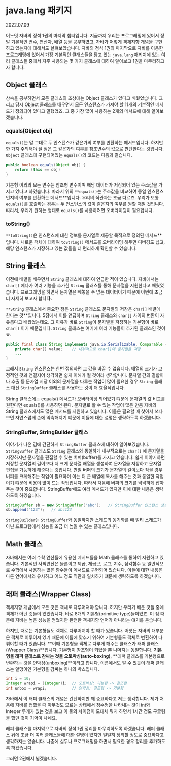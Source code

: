 # java.lang 패키지

2022.07.09

어느덧 자바의 정석 1권의 마지막 챕터입니다. 지금까지 우리는 프로그래밍에 있어서 정말 기본적인 변수, 연산자, 배열 등을 공부하였고, 자바가 어떻게 객체지향 개념을 구현하고 있는지에 대해서도 살펴보았습니다. 자바의 정석 1권의 마지막으로 자바를 이용한 프로그래밍에 있어서 가장 기본적인 클래스들을 담고 있는 `java.lang` 패키지에 있는 여러 클래스들 중에서 자주 사용되는 몇 가지 클래스에 대하여 알아보고 1권을 마무리하고자 합니다.

## Object 클래스

상속을 공부하면서 모든 클래스의 조상에는 Object 클래스가 있다고 배웠었습니다. 그리고 당시 Object 클래스를 배우면서 모든 인스턴스가 가져야 할 11개의 기본적인 메서드가 정의되어 있다고 말했었죠. 그 중 가장 많이 사용하는 2개의 메서드에 대해 알아보겠습니다.

### equals(Object obj)

`equals()`는 말 그대로 두 인스턴스가 같은가의 여부를 반환하는 메서드입니다. 하지만 한 가지 주의해야 될 점은 그 같은가의 여부를 참조변수의 값으로 판단한다는 것입니다. `Object` 클래스에 구현되어있는 `equals()`의 코드는 다음과 같습니다.

```java
public boolean equals(Object obj) {
	return (this == obj)
}
```

기본형 이외의 모든 변수는 참조형 변수이며 해당 데이터가 저장되어 있는 주소값을 가지고 있다고 하였습니다. 따라서 위의 `**equals()`는 주소값을 비교하여 동일 인스턴스인지의 여부를 반환하는 메서드**입니다. 우리의 직관과는 조금 다르죠. 우리가 보통 `equals()`를 호출하는 경우는 두 인스턴스의 값이 같은지의 여부를 원할 때일 것입니다. 따라서, 우리가 원하는 형태로 `equals()`를 사용하려면 오버라이딩이 필요합니다. 

### toString()

`**toString()`은 인스턴스에 대한 정보를 문자열로 제공할 목적으로 정의된 메서드**입니다. 새로운 객체에 대하여 `toString()` 메서드를 오버라이딩 해두면 디버깅도 쉽고, 해당 인스턴스가 저장하고 있는 값들을 더 편리하게 확인할 수 있습니다. 

## String 클래스

이전에 배열을 배우면서 `String` 클래스에 대하여 언급한 적이 있습니다. 자바에서는 `char[]` 에다가 여러 기능을 추가한 `String` 클래스를 통해 문자열을 지원한다고 배웠었습니다. 프로그래밍을 하면서 문자열은 빼놓을 수 없는 데이터이기 때문에 이번에 조금 더 자세히 보고자 합**니다.**

`**String` 클래스에서 중요한 점은 `String` 클래스도 문자열의 저장은 `char[]` 배열에 한다는 것**입니다. 5장에서 이를 언급하며 `String` 클래스와 `char[]` 사이의 변환이 자유롭다고 배웠었는데요. 그 이유가 바로 `String`이 문자열을 저장하는 기본형이 바로 `char[]` 이기 때문입니다. `String` 클래스는 여기에 여러 기능들이 추가된 클래스인 것이죠.

```java
public final class String implements java.io.Serializable, Comparable {
	private char[] value;    // 내부적으로 char[]에 문자열을 저장
	...
}
```

그래서 `String` 인스턴스는 한번 정의하면 그 값을 바꿀 수 없습니다. 배열의 크기가 고정적인 것과 연결지어 생각하면 쉽게 이해가 될 것이라 생각합니다. 문자열 간의 결합이나 추출 등 문자열 저장 이외의 문자열을 다루는 작업이 많이 필요한 경우 `String` 클래스 대신 `StringBuffer` 클래스를 사용하는 것이 더 효율적입니다.

String 클래스에는 equals() 메서드가 오버라이딩 되어있기 떄문에 문자열의 값 비교를 원한다면 equals()를 사용하면 된다. 문자열로 할 수 있는 작업이 많은 만큼 자바의 String 클래스에서도 많은 메서드를 지원하고 있습니다. 이들은 필요할 때 찾아서 쓰다 보면 자연스럽게 손에 익숙해지기 떄문에 이들에 대한 설명은 생략하도록 하겠습니다.

### StringBuffer, StringBuilder 클래스

이야기가 나온 김에 간단하게 `StringBuffer` 클래스에 대하여 알아보겠습니다. `StringBuffer` 클래스도 `String` 클래스와 동일하게 내부적으로는 `char[]` 에 문자열을 저장하지만 문자열을 편집할 수 있는 버퍼(buffer)를 가지고 있습니다. 쉽게 이야기하면 저장할 문자열의 길이보다 더 크게 문자열 배열을 생성하여 문자열을 저장하고 문자열 편집을 가능하게 해준다는 것입니다. 만일 버퍼의 크기가 문자열의 길이보다 작을 경우 버퍼를 크게해주는 작업이 필요하며 이는 더 큰 배열에 복사를 해주는 것과 동일한 작업이기 떄문에 비용이 많이 드는 작업입니다. 따라서 처음에 버퍼의 크기를 넉넉하게 잡아주는 것이 중요합니다. StringBuffer에도 여러 메서드가 있지만 이에 대한 내용은 생략하도록 하겠습니다.

```java
StringBuffer sb = new StringBuffer("abc");   // StringBuffer 인스턴스 생성
sb.append("123");   // abc123
```

`StringBuilder`는 `StringBuffer`와 동일하지만 스레드의 동기화를 빼 멀티 스레드가 아닌 프로그램에서 성능을 조금 더 높일 수 있는 클래스입니다.

## Math 클래스

자바에서는 여러 수학 연산들에 유용한 메서드들을 Math 클래스를 통하여 지원하고 있습니다. 기본적인 사칙연산은 물론이고 제곱, 제곱근, 로그, 지수, 삼각함수 등 일반적으로 수학에서 사용하는 많은 함수들이 메서드로 구현되어 있습니다. 이들에 대한 내용은 다른 언어에서와 유사하고 어느 정도 직관과 일치하기 떄문에 생략하도록 하겠습니다.

## 래퍼 클래스(Wrapper Class)

객체지향 개념에서 모든 것은 객체로 다루어져야 합니다. 하지만 우리가 배운 것들 중에 객체가 아닌 것들이 있었습니다. 바로 8개의 기본형(primitive type)들이었죠. 이 점 때문에 자바는 높은 성능을 얻었지만 완전한 객체지향 언어가 아니라는 얘기를 듣습니다.

하지만, 때로는 기본형들도 객체로 다루어져야 할 때가 있습니다. 어쩃든 자바의 대부분은 객체로 이루어져 있기 때문에 이들에 맞추기 위하여 기본형들도 객체로 변환하여 다뤄야할 때가 있습니다. **이때 기본형을 객체로 다루게 해주는 클래스가 래퍼 클래스(Wrapper Class)**입니다. 기본형이 참조형이 되었을 뿐 나머지는 동일합니다. **기본형을 래퍼 클래스로 감싸는 것을 오토박싱(auto-boxing)**, **래퍼 클래스를 기본형으로 변환하는 것을 언박싱(unboxing)**이라고 합니다. 이름에서도 알 수 있듯이 래퍼 클래스는 알맹이인 기본형을 감싸는 하나의 박스입니다. 

```java
int i = 10;
Integer wrapi = (Integer)i;  // 오토박싱: 기본형 -> 참조형
int unbox = wrapi;           // 언박싱: 참조형 -> 기본형
```

자바에서 이 래퍼 클래스의 개념은 간단하지만 꽤 중요하다고 저는 생각합니다. 제가 처음에 자바를 접했을 때 아무것도 모르는 상태에서 정수형을 나타내는 것이 int와 Integer 두개가 있는 것을 보고 이 둘의 차이점이 도대체 뭐지 하면서 1시간 정도 구글링을 했던 것이 기억이 나네요.

래퍼 클래스를 마지막으로 자바의 정석 1권 정리를 마무리하도록 하겠습니다. 래퍼 클래스 뒤에 조금 더 여러 클래스들에 대한 설명이 있지만 일일히 정리할 정도로 중요하다고 생각하지는 않습니다. 나중에 실무나 프로그래밍을 하면서 필요한 경우 정리를 추가하도록 하겠습니다.

그러면 2권에서 뵙겠습니다.